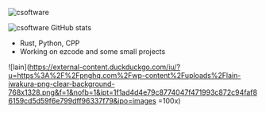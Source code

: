 ![csoftware](https://github.com/csoftware-arigpt/csoftware-arigpt/assets/130468357/1ed4022f-d8ee-40e6-88e1-c46d7dd6b8ec)

![csoftware GitHub stats](https://github-readme-stats.vercel.app/api?username=csoftware-arigpt&show_icons=true&theme=merko)

- Rust, Python, CPP
- Working on ezcode and some small projects

![lain](https://external-content.duckduckgo.com/iu/?u=https%3A%2F%2Fpnghq.com%2Fwp-content%2Fuploads%2Flain-iwakura-png-clear-background-768x1328.png&f=1&nofb=1&ipt=1f1ad4d4e79c8774047f471993c872c94faf86159cd5d59f6e799dff96337f79&ipo=images =100x)
